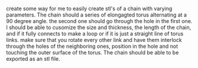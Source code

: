 create some way for me to easily create stl's of a chain with varying parameters. The chain should a series of elongagted torus alternating at a 90 degree angle.  the second one should go through the hole in the first one.  I should be able to cusomize the size and thickness, the length of the chain, and if it fully connects to make a loop or if it is just a straight line of torus links.
make sure that you rotate every other link and have them interlock through the holes of the neighboring ones, position in the hole and not touching the outer surface of the torus.  The chain should be able to be exported as an stl file.